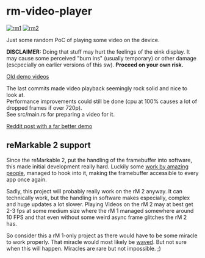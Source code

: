 # rm-video-player

[![rm1](https://img.shields.io/badge/rM1-supported-green)](https://remarkable.com/store/remarkable)
[![rm2](https://img.shields.io/badge/rM2-unsupported-red)](https://remarkable.com/store/remarkable-2)

Just some random PoC of playing some video on the device.

**DISCLAIMER:** Doing that stuff may hurt the feelings of the
eink display. It may cause some perceived "burn ins" (usually
temporary) or other damage (escpecially on earlier versions of this sw).
**Proceed on your own risk.**

[Old demo videos](https://www.youtube.com/watch?v=JNtU0pDRY98&list=PLiWCGAUWRzf6hZnvxXiJwSw9LSInNvssw&index=2)


The last commits made video playback seemingly rock solid and nice to look at.  
Performance improvements could still be done (cpu at 100% causes a lot of dropped frames if over 720p).  
See src/main.rs for preparing a video for it.

[Reddit post with a far better demo](https://www.reddit.com/r/RemarkableTablet/comments/j91bsq/we_are_paper_people_again_on_the_remarkable_but/)

## reMarkable 2 support

Since the reMarkable 2, put the handling of the framebuffer into software, this made initial development really hard. Luckily some [work by amazing people](https://github.com/ddvk/remarkable2-framebuffer/), managed to hook into it, making the framebuffer accessible to every app once again.

Sadly, this project will probably really work on the rM 2 anyway. It can technically work, but the handling in software makes especially, complex and huge updates a lot slower. Playing Videos on the rM 2 may at best get 2-3 fps at some medium size where the rM 1 managed somewhere around 10 FPS and that even without some weird async frame glitches the rM 2 has.

So consider this a rM 1-only project as there would have to be some miracle to work properly. That miracle would most likely be [waved](https://github.com/matteodelabre/waved). But not sure when this will happen. Miracles are rare but not impossible. ;)
